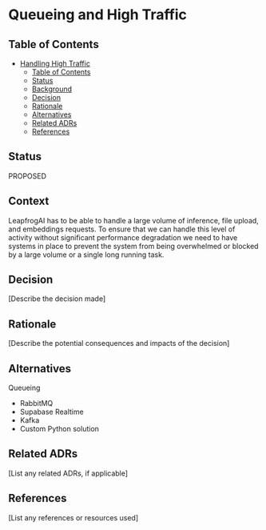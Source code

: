 # Queueing and High Traffic

## Table of Contents

- [Handling High Traffic](#Queueing-and-High-Traffic)
  - [Table of Contents](#table-of-contents)
  - [Status](#status)
  - [Background](#background)
  - [Decision](#decision)
  - [Rationale](#rationale)
  - [Alternatives](#alternatives)
  - [Related ADRs](#related-adrs)
  - [References](#references)

## Status

PROPOSED

## Context

LeapfrogAI has to be able to handle a large volume of inference, file upload, and embeddings requests. To ensure that we can handle this level of activity without significant performance degradation we need to have systems in place to prevent the system from being overwhelmed or blocked by a large volume or a single long running task. 

## Decision
[Describe the decision made]

## Rationale
[Describe the potential consequences and impacts of the decision]

## Alternatives
Queueing
* RabbitMQ
* Supabase Realtime
* Kafka
* Custom Python solution

## Related ADRs
[List any related ADRs, if applicable]

## References
[List any references or resources used]